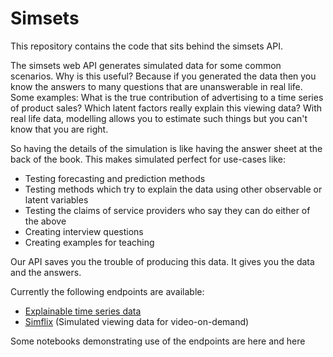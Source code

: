 # Simsets

This repository contains the code that sits behind the simsets API. 

The simsets web API generates simulated data for some common scenarios. Why is this useful? Because if you generated the data then you know the answers to many questions that are unanswerable in real life. Some examples: What is the true contribution of advertising to a time series of product sales? Which latent factors really explain this viewing data? With real life data, modelling allows you to estimate such things but you can't know that you are right.

So having the details of the simulation is like having the answer sheet at the back of the book. This makes simulated perfect for use-cases like:

- Testing forecasting and prediction methods
- Testing methods which try to explain the data using other observable or latent variables
- Testing the claims of service providers who say they can do either of the above
- Creating interview questions
- Creating examples for teaching

Our API saves you the trouble of producing this data. It gives you the data and the answers.

Currently the following endpoints are available:

- [Explainable time series data](www.simsets.co.uk/timeseries)
- [Simflix](www.simsets.co.uk/simset) (Simulated viewing data for video-on-demand)

Some notebooks demonstrating use of the endpoints are here and here
